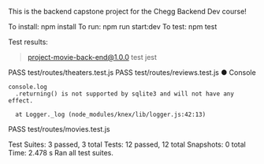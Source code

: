 This is the backend capstone project for the Chegg Backend Dev course!

To install: npm install
To run: npm run start:dev
To test: npm test

Test results:
> project-movie-back-end@1.0.0 test
> jest

 PASS  test/routes/theaters.test.js
 PASS  test/routes/reviews.test.js
  ● Console

    console.log
      .returning() is not supported by sqlite3 and will not have any effect.

      at Logger._log (node_modules/knex/lib/logger.js:42:13)

 PASS  test/routes/movies.test.js

Test Suites: 3 passed, 3 total
Tests:       12 passed, 12 total
Snapshots:   0 total
Time:        2.478 s
Ran all test suites.
